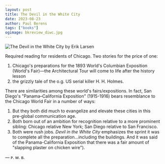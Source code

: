 ```yaml
---
layout: post
title: The Devil in the White City
date: 2023-08-23
author: Paul Berens
tags: ["books"]
ogimage: bkreview_diwc.jpg
---
```

![The Devil in the White City by Erik Larsen](/assets/og/diwc.jpg)

Required reading for residents of Chicago. Two stories for the price of one:
1. Chicago's preparations for the 1893 World's Columbian Exposition (World's Fair)—the Architectural Tour will come to life after the history lesson
2. the grizzly tale of the o.g. US serial killer H. H. Holmes.

There are similarities among these world's fairs/expositions. In fact, San Diego's "Panama–California Exposition" (1915-1916) bears resemblance to the Chicago World Fair in a number of ways:
1. But they both did much to evangelize and elevate these cities in this pre-global communication age. 
2. Both born out of an ambition for recognition relative to a more prominent sibling: Chicago relative New York; San Diego relative to San Francisco.
3. Both were rush jobs. *Devil in the White City* emphasizes the sprint it was to complete all the preparation...including the buildings. And it was said of the Panama-California Exposition that there was a fair amount of "slapping plaster on chicken wire").

— ᴘ. ᴍ. ʙ.